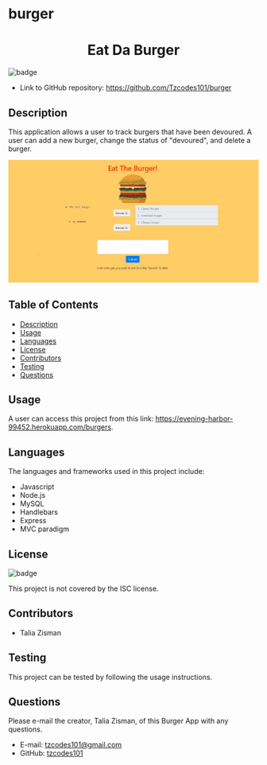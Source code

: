 # burger
<h1 align=center>Eat Da Burger</h1>

![badge](https://img.shields.io/badge/license-ISC-brightgreen)

- Link to GitHub repository: https://github.com/Tzcodes101/burger


## Description
This application allows a user to track burgers that have been devoured. A user can add a new burger, change the status of "devoured", and delete a burger.

![Image of application](public/assets/images/eatDaBurger.jpg)



## Table of Contents
- [Description](#Description)
- [Usage](#Usage)
- [Languages](#Languages)
- [License](#License)
- [Contributors](#Contributors)
- [Testing](#Testing)
- [Questions](#Questions)


## Usage
A user can access this project from this link: https://evening-harbor-99452.herokuapp.com/burgers.

## Languages
The languages and frameworks used in this project include:
- Javascript
- Node.js
- MySQL
- Handlebars
- Express
- MVC paradigm 

## License
![badge](https://img.shields.io/badge/license-ISC-brightgreen)

This project is not covered by the ISC license.

## Contributors
- Talia Zisman

## Testing
This project can be tested by following the usage instructions.

## Questions
Please e-mail the creator, Talia Zisman, of this Burger App with any questions.
- E-mail: tzcodes101@gmail.com
- GitHub: [tzcodes101](http://github.com/tzcodes101)
